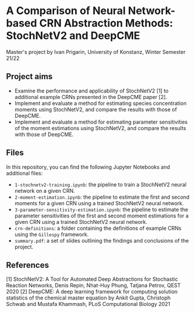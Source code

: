 # A Comparison of Neural Network-based CRN Abstraction Methods: StochNetV2 and DeepCME
Master's project by Ivan Prigarin, University of Konstanz, Winter Semester 21/22

## Project aims
- Examine the performance and applicability of StochNetV2 [1] to additional example CRNs presented in the DeepCME paper [2].
- Implement and evaluate a method for estimating species concentration moments using StochNetV2, and compare the results with those of DeepCME.
- Implement and evaluate a method for estimating parameter sensitivities of the moment estimations using StochNetV2, and compare the results with those of DeepCME.

## Files
In this repository, you can find the following Jupyter Notebooks and additional files:
- `1-stochnetv2-training.ipynb`: the pipeline to train a StochNetV2 neural network on a given CRN.
- `2-moment-estimation.ipynb`: the pipeline to estimate the first and second moments for a given CRN using a trained StochNetV2 neural network.
- `3-parameter-sensitivity-estimation.ipynb`: the pipeline to estimate the parameter sensitivities of the first and second moment estimations for a given CRN using a trained StochNetV2 neural network.
- `crn-definitions`: a folder containing the definitions of example CRNs using the `Gillespy` framework.
- `summary.pdf`: a set of slides outlining the findings and conclusions of the project.

## References
[1] StochNetV2: A Tool for Automated Deep Abstractions for Stochastic Reaction Networks, Denis Repin, Nhat-Huy Phung, Tatjana Petrov, QEST 2020
[2] DeepCME: A deep learning framework for computing solution statistics of the chemical master equation by Ankit Gupta, Christoph Schwab and Mustafa Khammash, PLoS Computational Biology 2021
